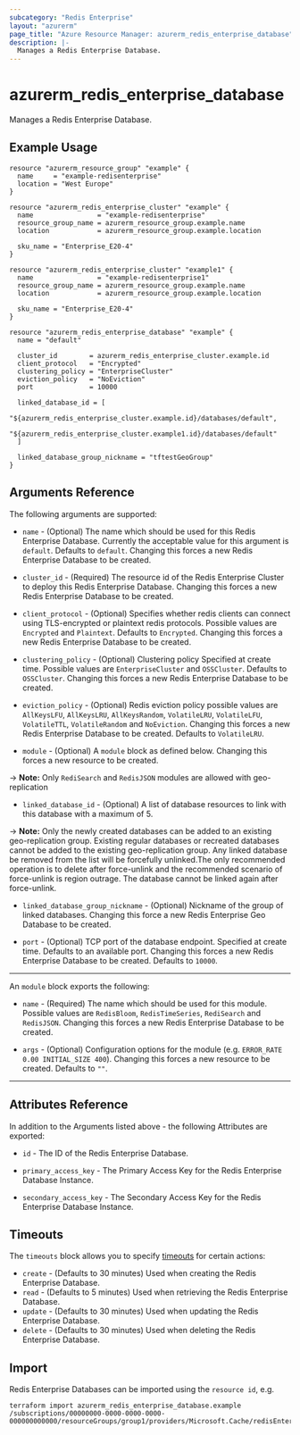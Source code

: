 ```yaml
---
subcategory: "Redis Enterprise"
layout: "azurerm"
page_title: "Azure Resource Manager: azurerm_redis_enterprise_database"
description: |-
  Manages a Redis Enterprise Database.
---
```


# azurerm_redis_enterprise_database

Manages a Redis Enterprise Database.

## Example Usage

```hcl
resource "azurerm_resource_group" "example" {
  name     = "example-redisenterprise"
  location = "West Europe"
}

resource "azurerm_redis_enterprise_cluster" "example" {
  name                = "example-redisenterprise"
  resource_group_name = azurerm_resource_group.example.name
  location            = azurerm_resource_group.example.location

  sku_name = "Enterprise_E20-4"
}

resource "azurerm_redis_enterprise_cluster" "example1" {
  name                = "example-redisenterprise1"
  resource_group_name = azurerm_resource_group.example.name
  location            = azurerm_resource_group.example.location

  sku_name = "Enterprise_E20-4"
}

resource "azurerm_redis_enterprise_database" "example" {
  name = "default"

  cluster_id        = azurerm_redis_enterprise_cluster.example.id
  client_protocol   = "Encrypted"
  clustering_policy = "EnterpriseCluster"
  eviction_policy   = "NoEviction"
  port              = 10000

  linked_database_id = [
    "${azurerm_redis_enterprise_cluster.example.id}/databases/default",
    "${azurerm_redis_enterprise_cluster.example1.id}/databases/default"
  ]

  linked_database_group_nickname = "tftestGeoGroup"
}
```

## Arguments Reference

The following arguments are supported:

* `name` - (Optional) The name which should be used for this Redis Enterprise Database. Currently the acceptable value for this argument is `default`. Defaults to `default`. Changing this forces a new Redis Enterprise Database to be created.

* `cluster_id` - (Required) The resource id of the Redis Enterprise Cluster to deploy this Redis Enterprise Database. Changing this forces a new Redis Enterprise Database to be created.

* `client_protocol` - (Optional) Specifies whether redis clients can connect using TLS-encrypted or plaintext redis protocols. Possible values are `Encrypted` and `Plaintext`. Defaults to `Encrypted`. Changing this forces a new Redis Enterprise Database to be created.

* `clustering_policy` - (Optional) Clustering policy Specified at create time. Possible values are `EnterpriseCluster` and `OSSCluster`. Defaults to `OSSCluster`. Changing this forces a new Redis Enterprise Database to be created.

* `eviction_policy` - (Optional) Redis eviction policy possible values are `AllKeysLFU`, `AllKeysLRU`, `AllKeysRandom`, `VolatileLRU`, `VolatileLFU`, `VolatileTTL`, `VolatileRandom` and `NoEviction`. Changing this forces a new Redis Enterprise Database to be created. Defaults to `VolatileLRU`.

* `module` - (Optional) A `module` block as defined below. Changing this forces a new resource to be created.

-> **Note:** Only `RediSearch` and `RedisJSON` modules are allowed with geo-replication

* `linked_database_id` - (Optional) A list of database resources to link with this database with a maximum of 5.

-> **Note:** Only the newly created databases can be added to an existing geo-replication group. Existing regular databases or recreated databases cannot be added to the existing geo-replication group. Any linked database be removed from the list will be forcefully unlinked.The only recommended operation is to delete after force-unlink and the recommended scenario of force-unlink is region outrage. The database cannot be linked again after force-unlink.

* `linked_database_group_nickname` - (Optional) Nickname of the group of linked databases. Changing this force a new Redis Enterprise Geo Database to be created.

* `port` - (Optional) TCP port of the database endpoint. Specified at create time. Defaults to an available port. Changing this forces a new Redis Enterprise Database to be created. Defaults to `10000`.

---

An `module` block exports the following:

* `name` - (Required) The name which should be used for this module. Possible values are `RedisBloom`, `RedisTimeSeries`, `RediSearch` and `RedisJSON`. Changing this forces a new Redis Enterprise Database to be created.

* `args` - (Optional) Configuration options for the module (e.g. `ERROR_RATE 0.00 INITIAL_SIZE 400`). Changing this forces a new resource to be created. Defaults to `""`.

---

## Attributes Reference

In addition to the Arguments listed above - the following Attributes are exported:

* `id` - The ID of the Redis Enterprise Database.

* `primary_access_key` - The Primary Access Key for the Redis Enterprise Database Instance.

* `secondary_access_key` - The Secondary Access Key for the Redis Enterprise Database Instance.

## Timeouts

The `timeouts` block allows you to specify [timeouts](https://www.terraform.io/language/resources/syntax#operation-timeouts) for certain actions:

* `create` - (Defaults to 30 minutes) Used when creating the Redis Enterprise Database.
* `read` - (Defaults to 5 minutes) Used when retrieving the Redis Enterprise Database.
* `update` - (Defaults to 30 minutes) Used when updating the Redis Enterprise Database.
* `delete` - (Defaults to 30 minutes) Used when deleting the Redis Enterprise Database.

## Import

Redis Enterprise Databases can be imported using the `resource id`, e.g.

```shell
terraform import azurerm_redis_enterprise_database.example /subscriptions/00000000-0000-0000-0000-000000000000/resourceGroups/group1/providers/Microsoft.Cache/redisEnterprise/cluster1/databases/database1
```

